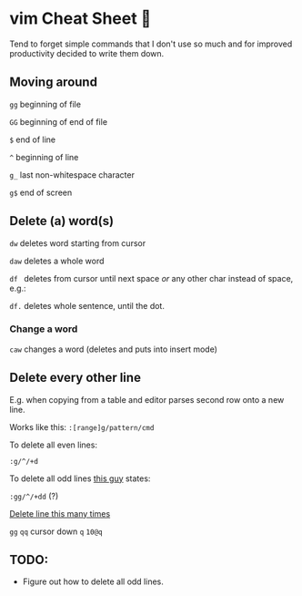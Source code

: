 # vim Cheat Sheet :shit:

Tend to forget simple commands that I don't use so much and for improved productivity decided to write them down.

## Moving around

`gg` beginning of file

`GG` beginning of end of file

`$` end of line

`^` beginning of line

`g_` last non-whitespace character

`g$` end of screen 


## Delete (a) word(s)

`dw` deletes word starting from cursor

`daw` deletes a whole word

`df ` deletes from cursor until next space _or_ any other char instead of space, e.g.:

`df.` deletes whole sentence, until the dot.

### Change a word

`caw` changes a word (deletes and puts into insert mode)

## Delete every other line

E.g. when copying from a table and editor parses second row onto a new line.

Works like this: `:[range]g/pattern/cmd`

To delete all even lines:

`:g/^/+d`

To delete all odd lines [this guy](https://til.hashrocket.com/posts/c81edb64c0-delete-every-other-line) states:

`:gg/^/+dd` (?) 

[Delete line this many times](https://stackoverflow.com/questions/1946738/vim-how-to-delete-every-second-row)

`gg` `qq` cursor down `q` `10@q`

## TODO:

* Figure out how to delete all odd lines.
